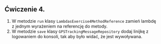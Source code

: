 ## Ćwiczenie 4.

1. W metodzie `run` klasy `LambdasExercise4MethodReference` zamień lambdę
   z jednym wyrażeniem na referencję do metody.
2. W metodzie `save` klasy `GPSTrackingMessageRepository` dodaj linijkę z logowaniem do konsoli,
   tak aby było widać, że jest wywoływana.